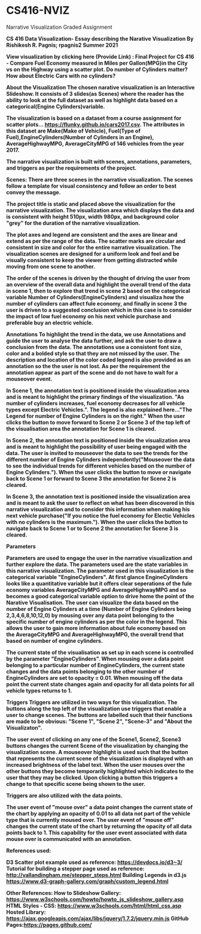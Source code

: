 # CS416-NVIZ
Narrative Visualization Graded Assignment

<b>CS 416 Data Visualization- Essay describing the Narative Visualization<b>
By Rishikesh R. Pagnis; rpagnis2 Summer 2021

View visualization by clicking here (Provide Link) : Final Project for CS 416 - Compare Fuel Economy measured in Miles per Gallon(MPG)in the City vs on the Highway using a scatter plot. Do number of Cylinders matter? How about Electric Cars with no cylinders?

About the Visualization
The chosen narative visualization is an Interactive Slideshow. It consists of 3 slides(as Scenes) where the reader has the ability to look at the full dataset as well as highlight data based on a categorical(Engine Cylinders)variable.

The visualization is based on a dataset from a course assignment for scatter plots... https://flunky.github.io/cars2017.csv. The attributes in this dataset are Make(Make of Vehicle), Fuel(Type of Fuel),EngineCylinders(Number of Cylinders in an Engine), AverageHighwayMPG, AverageCityMPG of 146 vehicles from the year 2017.

The narrative visualization is built with scenes, annotations, parameters, and triggers as per the requirements of the project.

Scenes:
There are three scenes in the narrative visualization. The scenes follow a template for visual consistency and follow an order to best convey the message. 

The project title is static and placed above the visualization for the narrative visualization.
The visualization area which displays the data and is consistent with height 510px, width 980px, and background color "grey" for the duration of the narrative visualization.

The plot axes and legend are consistent and the axes are linear and extend as per the range of the data.
The scatter marks are circular and consistent in size and color for the entire narrative visualization.
The visualization scenes are designed for a uniform look and feel and be visually consistent to keep the viewer from getting distracted while moving from one scene to another.

The order of the scenes is driven by the thought of driving the user from an overview of the overall data and highlight the overall trend of the data in scene 1, then to explore that trend in scene 2 based on the categorical variable Number of Cylinders(EngineCylinders) and visualiza how the number of cylinders can affect fule economy, and finally in scene 3 the user is driven to a suggested conclusion which in this case is to consider the impact of low fuel economy on his next vehicle purchase and preferable buy an electric vehicle. 

Annotations
To highlight the trend in the data, we use Annotations and guide the user to analyse the data further, and ask the user to draw a conclusion from the data. The annotations use a consistent font size, color and a bolded style so that they are not missed by the user. The description and location of the color coded legend is also provided as an annotation so the the user is not lost. As per the requirement the annotation appear as part of the scene and do not have to wait for a mouseover event.

In Scene 1, the annotation text is positioned inside the visualization area and is meant to highlight the primary findings of the visualization. "As number of cylinders increases, fuel economy decreases for all vehicle types except Electric Vehicles.". The legend is also explained here..."The Legend for number of Engine Cylinders is on the right." When the user clicks the button to move forward to Scene 2 or Scene 3 of the top left of the visualisation area the annotation for Scene 1 is cleared.

In Scene 2, the annotation text is positioned inside the visualization area and is meant to highlight the possibility of user being engaged with the data. The user is invited to mouseover the data to see the trends for the different number of Engine Cylinders independently("Mouseover the data to see the individual trends for different vehicles based on the number of Engine Cylinders."). When the user clicks the button to move or navigate back to Scene 1 or forward to Scene 3 the annotation for Scene 2 is cleared.

In Scene 3, the annotation text is positioned inside the visualization area and is meant to ask the user to reflect on what has been discovered in this narrative visualization and to consider this information when making his next vehicle purchase("If you notice the fuel economy for Electic Vehicles with no cylinders is the maximum."). When the user clicks the button to navigate back to Scene 1 or to Scene 2 the annotation for Scene 3 is cleared.

Parameters

Parameters are used to engage the user in the narrative visualization and further explore the data. The parameters used are the state variables in this narrative visualization. The parameter used in this visualization is the categorical variable "EngineCylinders". At first glance EngineCylinders looks like a quantitative variable but it offers clear seperations of the fule economy variables AverageCityMPG and AverageHighwayMPG and so becomes a good categorical variable option to drive home the point of the Narative Visualisation. The user can visualize the data based on the number of Engine Cylinders at a time (Number of Engine Cylinders being 2,3,4,6,8,10,12,0) by mousing over any data point belonging to the specific number of engine cylinders as per the color in the legend. This allows the user to gain more information about fule economy based on the AverageCityMPG and AverageHighwayMPG, the overall trend that based on number of engine cylinders.

The current state of the visualisation as set up in each scene is controlled by the parameter "EngineCylinders". When mousing over a data point belonging to a particular number of EngineCylinders, the current state changes and the data points belonging to the other number of EngineCylinders are set to opacity = 0.01. When mousing off the data point the current state changes again and opacity for all data points for all vehicle types returns to 1.

Triggers
Triggers are utilized in two ways for this visualization.
The buttons along the top left of the visualization use triggers that enable a user to change scenes. The buttons are labelled such that their functions are made to be obvious: "Scene 1", "Scene 2", "Scene-3" and "About the Visualizaton".

The user event of clicking on any one of the Scene1, Scene2, Scene3 buttons changes the current Scene of the visualization by changing the visualization scene. A mouseover highlight is used such that the button that represents the current scene of the visualization is displayed with an increased brightness of the label text. When the user mouses over the other buttons they become temporarily highlighted which indicates to the user that they may be clicked. Upon clicking a button this triggers a change to that specific scene being shown to the user.

Triggers are also utilized with the data points.

The user event of "mouse over" a data point changes the current state of the chart by applying an opacity of 0.01 to all data not part of the vehicle type that is currently moused over. The user event of "mouse off" changes the current state of the chart by returning the opacity of all data points back to 1. This capability for the user event associated with data mouse over is communicated with an annotation.

References used:

D3 Scatter plot example used as reference: https://devdocs.io/d3~3/
Tutorial for building a stepper page used as reference: http://vallandingham.me/stepper_steps.html
Building Legends in d3.js https://www.d3-graph-gallery.com/graph/custom_legend.html

Other References:
How to Slideshow Gallery: https://www.w3schools.com/howto/howto_js_slideshow_gallery.asp
HTML Styles - CSS: https://www.w3schools.com/html/html_css.asp
Hosted Library: https://ajax.googleapis.com/ajax/libs/jquery/1.7.2/jquery.min.js
GitHub Pages:https://pages.github.com/




